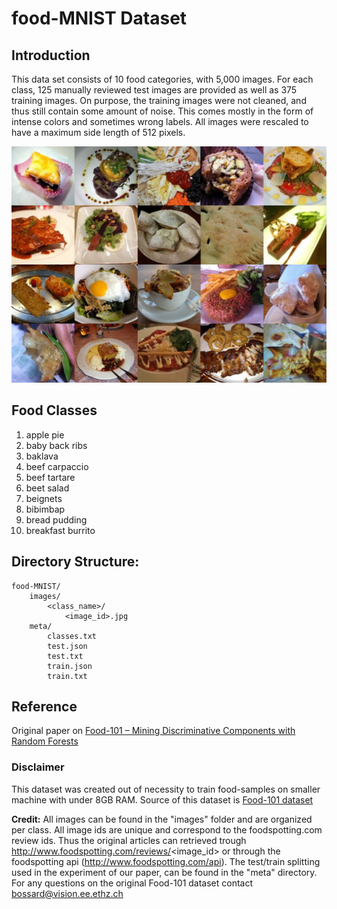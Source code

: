 # food-MNIST Dataset

## Introduction
This data set consists of 10 food categories, with 5,000 images. For each class, 125 manually reviewed test images are provided as well as 375 training images. On purpose, the training images were not cleaned, and thus still contain some amount of noise. This comes mostly in the form of intense colors and sometimes wrong labels. All images were rescaled to have a maximum side length of 512 pixels.

![Food Categories](images/food-collage.jpg)

## Food Classes
1. apple pie
1. baby back ribs
1. baklava
1. beef carpaccio
1. beef tartare
1. beet salad
1. beignets
1. bibimbap
1. bread pudding
1. breakfast burrito

## Directory Structure:
```
food-MNIST/
    images/
        <class_name>/
            <image_id>.jpg
    meta/
        classes.txt
        test.json
        test.txt
        train.json
        train.txt
```

## Reference
Original paper on [Food-101 – Mining Discriminative Components with Random Forests](https://www.vision.ee.ethz.ch/datasets_extra/food-101/static/bossard_eccv14_food-101.pdf)

### Disclaimer
This dataset was created out of necessity to train food-samples on smaller machine with under 8GB RAM. Source of this dataset is [Food-101 dataset](http://data.vision.ee.ethz.ch/cvl/food-101.tar.gz)

**Credit:**
All images can be found in the "images" folder and are organized per class. All image ids are unique and correspond to the foodspotting.com review ids. Thus the original articles can retrieved trough http://www.foodspotting.com/reviews/<image_id> or through the foodspotting api (http://www.foodspotting.com/api). The test/train splitting used in the experiment of our paper, can be found in the "meta" directory. For any questions on the original Food-101 dataset contact bossard@vision.ee.ethz.ch
